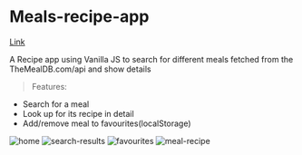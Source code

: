 # Meals-recipe-app 
[Link](https://tanbir-create.github.io/Meals-recipe-app/)


A Recipe app using Vanilla JS to search for different meals fetched from the TheMealDB.com/api and show details


>Features:
* Search for a meal
* Look up for its recipe in detail
* Add/remove meal to favourites(localStorage)


![home](https://gcdn.pbrd.co/images/AWegADNAHdgF.png?o=1)
![search-results](https://gcdn.pbrd.co/images/g7YpWeJxJeJP.png?o=1)
![favourites](https://gcdn.pbrd.co/images/e1tMUMxvMv1v.png?o=1)
![meal-recipe](https://gcdn.pbrd.co/images/WmAF0B9608Sn.png?o=1)


